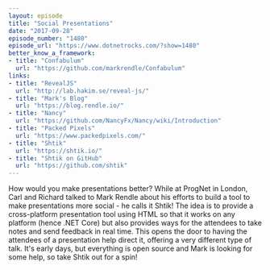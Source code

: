 ```yaml
---
layout: episode
title: "Social Presentations"
date: "2017-09-28"
episode_number: "1480"
episode_url: "https://www.dotnetrocks.com/?show=1480"
better_know_a_framework:
- title: "Confabulum"
  url: "https://github.com/markrendle/Confabulum"
links:
- title: "RevealJS"
  url: "http://lab.hakim.se/reveal-js/"
- title: "Mark's Blog"
  url: "https://blog.rendle.io/"
- title: "Nancy"
  url: "https://github.com/NancyFx/Nancy/wiki/Introduction"
- title: "Packed Pixels"
  url: "https://www.packedpixels.com/"
- title: "Shtik"
  url: "https://shtik.io/"
- title: "Shtik on GitHub"
  url: "https://github.com/shtik"
---
```


How would you make presentations better? While at ProgNet in London, Carl and Richard talked to Mark Rendle about his efforts to build a tool to make presentations more social - he calls it Shtik! The idea is to provide a cross-platform presentation tool using HTML so that it works on any platform (hence .NET Core) but also provides ways for the attendees to take notes and send feedback in real time. This opens the door to having the attendees of a presentation help direct it, offering a very different type of talk. It's early days, but everything is open source and Mark is looking for some help, so take Shtik out for a spin!

